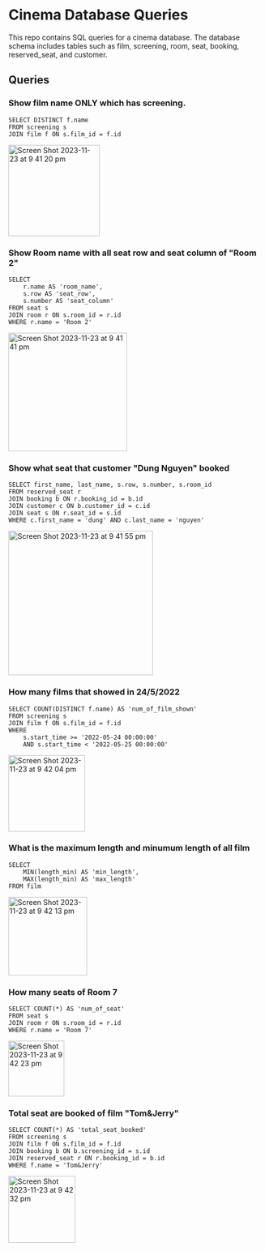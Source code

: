 # Cinema Database Queries 

This repo contains SQL queries for a cinema database. The database schema includes tables such as film, screening, room, seat, booking, reserved_seat, and customer.

## Queries
### Show film name ONLY which has screening.
```
SELECT DISTINCT f.name
FROM screening s
JOIN film f ON s.film_id = f.id
```
<img width="180" alt="Screen Shot 2023-11-23 at 9 41 20 pm" src="https://github.com/annaduong1012/CodingMentor_day19_SQLcinema/assets/111554660/653256d4-f611-4da9-a77e-135c17054f02">

### Show Room name with all seat row and seat column of "Room 2"
```
SELECT 
    r.name AS 'room_name',
    s.row AS 'seat_row',
    s.number AS 'seat_column'
FROM seat s
JOIN room r ON s.room_id = r.id
WHERE r.name = 'Room 2'
```
<img width="234" alt="Screen Shot 2023-11-23 at 9 41 41 pm" src="https://github.com/annaduong1012/CodingMentor_day19_SQLcinema/assets/111554660/a98de831-86ad-4271-bf6a-e25f73271b49">

### Show what seat that customer "Dung Nguyen" booked
```
SELECT first_name, last_name, s.row, s.number, s.room_id
FROM reserved_seat r
JOIN booking b ON r.booking_id = b.id
JOIN customer c ON b.customer_id = c.id
JOIN seat s ON r.seat_id = s.id
WHERE c.first_name = 'dung' AND c.last_name = 'nguyen'
```
<img width="285" alt="Screen Shot 2023-11-23 at 9 41 55 pm" src="https://github.com/annaduong1012/CodingMentor_day19_SQLcinema/assets/111554660/d22f89be-1efb-4ef9-afb9-e0f503f7eb23">

### How many films that showed in 24/5/2022
```
SELECT COUNT(DISTINCT f.name) AS 'num_of_film_shown'
FROM screening s 
JOIN film f ON s.film_id = f.id
WHERE
    s.start_time >= '2022-05-24 00:00:00'
	AND s.start_time < '2022-05-25 00:00:00'
```
<img width="151" alt="Screen Shot 2023-11-23 at 9 42 04 pm" src="https://github.com/annaduong1012/CodingMentor_day19_SQLcinema/assets/111554660/806de744-cfc6-4afe-b810-1a4561f2092f">

### What is the maximum length and minumum length of all film
```
SELECT 
    MIN(length_min) AS 'min_length',
    MAX(length_min) AS 'max_length'
FROM film
```
<img width="155" alt="Screen Shot 2023-11-23 at 9 42 13 pm" src="https://github.com/annaduong1012/CodingMentor_day19_SQLcinema/assets/111554660/bcddedda-12f7-476e-a172-2d244ba2c56a">

### How many seats of Room 7
```
SELECT COUNT(*) AS 'num_of_seat'
FROM seat s
JOIN room r ON s.room_id = r.id
WHERE r.name = 'Room 7'
```
<img width="110" alt="Screen Shot 2023-11-23 at 9 42 23 pm" src="https://github.com/annaduong1012/CodingMentor_day19_SQLcinema/assets/111554660/1621e18e-ce8d-4c7f-8a94-5ea5a678fcc2">


### Total seat are booked of film "Tom&Jerry"
```
SELECT COUNT(*) AS 'total_seat_booked'
FROM screening s
JOIN film f ON s.film_id = f.id
JOIN booking b ON b.screening_id = s.id
JOIN reserved_seat r ON r.booking_id = b.id
WHERE f.name = 'Tom&Jerry'
```
<img width="132" alt="Screen Shot 2023-11-23 at 9 42 32 pm" src="https://github.com/annaduong1012/CodingMentor_day19_SQLcinema/assets/111554660/d15bc108-68df-4af3-b4cf-ae9cd513b9e1">


